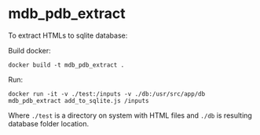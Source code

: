 # mdb_pdb_extract

To extract HTMLs to sqlite database:

Build docker:

```
docker build -t mdb_pdb_extract .
```

Run:
```
docker run -it -v ./test:/inputs -v ./db:/usr/src/app/db mdb_pdb_extract add_to_sqlite.js /inputs
```

Where `./test` is a directory on system with HTML files and `./db` is resulting database folder location.